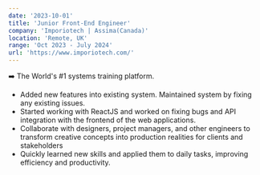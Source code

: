 ```yaml
---
date: '2023-10-01'
title: 'Junior Front-End Engineer'
company: 'Imporiotech | Assima(Canada)'
location: 'Remote, UK'
range: 'Oct 2023 - July 2024'
url: 'https://www.imporiotech.com/'
---
```


➡️ The World's #1 systems training platform.

- Added new features into existing system. Maintained system by fixing any existing issues.
- Started working with ReactJS and worked on fixing bugs and API integration with the frontend of the web applications.
- Collaborate with designers, project managers, and other engineers to transform creative concepts into production realities for clients and stakeholders
- Quickly learned new skills and applied them to daily tasks, improving efficiency and productivity.
